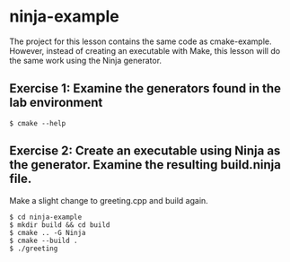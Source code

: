 # ninja-example
The project for this lesson contains the same code as cmake-example. However, instead of creating an executable with Make, this lesson will do the same work using the Ninja generator.

## Exercise 1: Examine the generators found in the lab environment
   ```
   $ cmake --help
   ```

## Exercise 2: Create an executable using Ninja as the generator. Examine the resulting build.ninja file.
Make a slight change to greeting.cpp and build again.
   ```
   $ cd ninja-example
   $ mkdir build && cd build
   $ cmake .. -G Ninja
   $ cmake --build .
   $ ./greeting
   ```
